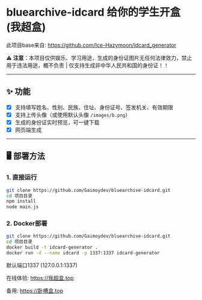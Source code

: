 # bluearchive-idcard 给你的学生开盒 (我超盒)


此项目base来自: https://github.com/Ice-Hazymoon/idcard_generator 

⚠️ **注意**：本项目仅供娱乐、学习用途，生成的身份证图片无任何法律效力，禁止用于违法用途，概不负责 | 仅支持生成非中华人民共和国的身份证！！

---

## ✨ 功能

- [x] 支持填写姓名、性别、民族、住址、身份证号、签发机关、有效期限  
- [x] 支持上传头像（或使用默认头像 `/images/b.png`）  
- [x] 生成的身份证实时预览，可一键下载
- [x] 网页端生成

---

## 🖥️ 部署方法

### 1. 直接运行
```bash
git clone https://github.com/Gaimoydev/bluearchive-idcard.git
cd 项目目录
npm install
node main.js
```

### 2. Docker部署
```bash
git clone https://github.com/Gaimoydev/bluearchive-idcard.git
cd 项目目录
docker build -t idcard-generator .
docker run -d --name idcard -p 1337:1337 idcard-generator
```

默认端口1337 (127.0.0.1:1337)

在线体验: https://我超盒.top

备用: https://卧槽盒.top
